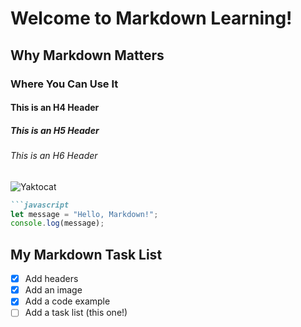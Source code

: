 # Welcome to Markdown Learning!

## Why Markdown Matters

### Where You Can Use It

#### This is an H4 Header
##### This is an H5 Header
###### This is an H6 Header

![Yaktocat](https://octodex.github.com/images/yaktocat.png)

```markdown
```javascript
let message = "Hello, Markdown!";
console.log(message);
```
## My Markdown Task List

- [x] Add headers
- [x] Add an image
- [x] Add a code example
- [ ] Add a task list (this one!)
